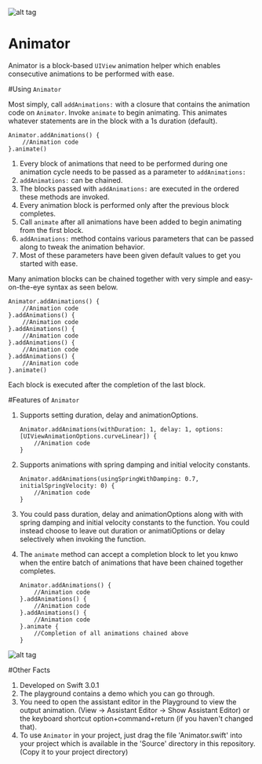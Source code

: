 ![alt tag](https://raw.githubusercontent.com/vishalvshekkar/Animator/master/Resources/AnimatorCover.png)

# Animator
Animator is a block-based `UIView` animation helper which enables consecutive animations to be performed with ease.

#Using `Animator`

Most simply, call `addAnimations:` with a closure that contains the animation code on `Animator`. Invoke `animate` to begin animating. This animates whatever statements are in the block with a 1s duration (default).

```
Animator.addAnimations() {
    //Animation code
}.animate()
```

1. Every block of animations that need to be performed during one animation cycle needs to be passed as a parameter to `addAnimations:`
2. `addAnimations:` can be chained.
3. The blocks passed with `addAnimations:` are executed in the ordered these methods are invoked.
4. Every animation block is performed only after the previous block completes.
5. Call `animate` after all animations have been added to begin animating from the first block.
6. `addAnimations:` method contains various parameters that can be passed along to tweak the animation behavior.
7. Most of these parameters have been given default values to get you started with ease.

Many animation blocks can be chained together with very simple and easy-on-the-eye syntax as seen below.

```
Animator.addAnimations() {
    //Animation code
}.addAnimations() {
    //Animation code
}.addAnimations() {
    //Animation code
}.addAnimations() {
    //Animation code
}.addAnimations() {
    //Animation code
}.animate()
```
Each block is executed after the completion of the last block.

#Features of `Animator`

1. Supports setting duration, delay and animationOptions.

    ```
    Animator.addAnimations(withDuration: 1, delay: 1, options: [UIViewAnimationOptions.curveLinear]) {
        //Animation code
    }
    ```

2. Supports animations with spring damping and initial velocity constants.

    ```
    Animator.addAnimations(usingSpringWithDamping: 0.7, initialSpringVelocity: 0) {
        //Animation code
    }
    ```

3. You could pass duration, delay and animationOptions along with with spring damping and initial velocity constants to the function. You could instead choose to leave out duration or animatiOptions  or delay selectively when invoking the function.

4. The `animate` method can accept a completion block to let you knwo when the entire batch of animations that have been chained together completes.

    ```
    Animator.addAnimations() {
        //Animation code
    }.addAnimations() {
        //Animation code
    }.addAnimations() {
        //Animation code
    }.animate { 
        //Completion of all animations chained above
    }
    ```
![alt tag](https://raw.githubusercontent.com/vishalvshekkar/Animator/master/Resources/AnimatorDemoExample.gif)

#Other Facts

1. Developed on Swift 3.0.1
2. The playground contains a demo which you can go through.
3. You need to open the assistant editor in the Playground to view the output animation. (View -> Assistant Editor -> Show Assistant Editor) or the keyboard shortcut option+command+return (if you haven't changed that).
4. To use `Animator` in your project, just drag the file 'Animator.swift' into your project which is available in the 'Source' directory in this repository. (Copy it to your project directory)
